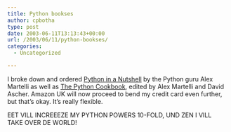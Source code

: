 ```yaml
---
title: Python bookses
author: cpbotha
type: post
date: 2003-06-11T13:13:43+00:00
url: /2003/06/11/python-bookses/
categories:
  - Uncategorized

---
```

I broke down and ordered [Python in a Nutshell][1] by the Python guru Alex Martelli as well as [The Python Cookbook][2], edited by Alex Martelli and David Ascher. Amazon UK will now proceed to bend my credit card even further, but that&#8217;s okay. It&#8217;s really flexible.

EET VILL INCREEEZE MY PYTHON POWERS 10-FOLD, UND ZEN I VILL TAKE OVER DE WORLD!

 [1]: http://www.amazon.co.uk/exec/obidos/ASIN/0596001886/ref=sr_aps_books_1_1/202-9314891-8609446
 [2]: http://www.amazon.co.uk/exec/obidos/ASIN/0596001673/ref=pd_bxgy_text_2_cp/202-9314891-8609446
